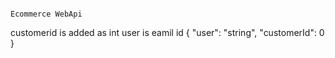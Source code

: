                                                                                   Ecommerce WebApi
customerid is added as int
user is eamil id
{
  "user": "string",
  "customerId": 0
}
